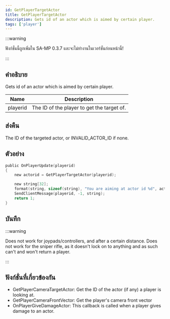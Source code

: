 ```yaml
---
id: GetPlayerTargetActor
title: GetPlayerTargetActor
description: Gets id of an actor which is aimed by certain player.
tags: ['player']
---
```


:::warning

ฟังก์ชั่นนี้ถูกเพิ่มใน SA-MP 0.3.7 และจะไม่ทำงานในเวอร์ชั่นก่อนหน้านี้!

:::

## คำอธิบาย

Gets id of an actor which is aimed by certain player.


| Name | Description |
|------|-------------|
|playerid | The ID of the player to get the target of.|


## ส่งคืน

The ID of the targeted actor, or INVALID_ACTOR_ID if none.


## ตัวอย่าง


```c
public OnPlayerUpdate(playerid)
{
    new actorid = GetPlayerTargetActor(playerid);

    new string[32];
    format(string, sizeof(string), "You are aiming at actor id %d", actorid);
    SendClientMessage(playerid, -1, string);
    return 1;
}
```


## บันทึก

:::warning


 Does not work for joypads/controllers, and after a certain distance.
 Does not work for the sniper rifle, as it doesn't lock on to anything and as such can't and won't return a player.

:::


## ฟังก์ชั่นที่เกี่ยวข้องกัน


-  GetPlayerCameraTargetActor: Get the ID of the actor (if any) a player is looking at.
-  GetPlayerCameraFrontVector: Get the player's camera front vector
- OnPlayerGiveDamageActor: This callback is called when a player gives damage to an actor.